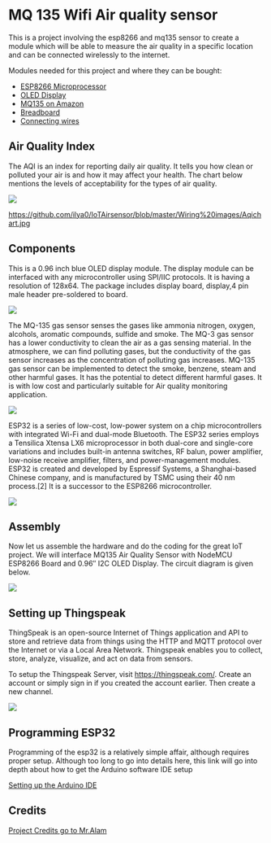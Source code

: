 # MQ 135 Wifi Air quality sensor


This is a project involving the esp8266 and mq135 sensor to create a module which will be able to measure the air quality in a specific location and can be connected wirelessly to the internet.

Modules needed for this project and where they can be bought:

- [ESP8266 Microprocessor](https://amzn.to/2LbvQIa)
- [OLED Display](https://amzn.to/2L8X81F)
- [MQ135 on Amazon](https://amzn.to/39Ch4ny)
- [Breadboard](https://amzn.to/2YM6YyS)
- [Connecting wires](https://amzn.to/2L8Xc1p)




## Air Quality Index
The AQI is an index for reporting daily air quality. It tells you how clean or polluted your air is and how it may affect your health. The chart below mentions the levels of acceptability for the types of air quality.

![](https://github.com/ilya0/IoTAirsensor/blob/master/Wiring%20images/Aqichart.jpg)

https://github.com/ilya0/IoTAirsensor/blob/master/Wiring%20images/Aqichart.jpg

## Components 

This is a 0.96 inch blue OLED display module. The display module can be interfaced with any microcontroller using SPI/IIC protocols. It is having a resolution of 128x64. The package includes display board, display,4 pin male header pre-soldered to board.

![](https://github.com/ilya0/IoTAirsensor/blob/master/Wiring%20images/I2C-OLED-Display.jpg)

The MQ-135 gas sensor senses the gases like ammonia nitrogen, oxygen, alcohols, aromatic compounds, sulfide and smoke. The MQ-3 gas sensor has a lower conductivity to clean the air as a gas sensing material. In the atmosphere, we can find polluting gases, but the conductivity of the gas sensor increases as the concentration of polluting gas increases. MQ-135 gas sensor can be implemented to detect the smoke, benzene, steam and other harmful gases. It has the potential to detect different harmful gases. It is with low cost and particularly suitable for Air quality monitoring application.

![](https://github.com/ilya0/IoTAirsensor/blob/master/Wiring%20images/MQ135.png)

ESP32 is a series of low-cost, low-power system on a chip microcontrollers with integrated Wi-Fi and dual-mode Bluetooth. The ESP32 series employs a Tensilica Xtensa LX6 microprocessor in both dual-core and single-core variations and includes built-in antenna switches, RF balun, power amplifier, low-noise receive amplifier, filters, and power-management modules. ESP32 is created and developed by Espressif Systems, a Shanghai-based Chinese company, and is manufactured by TSMC using their 40 nm process.[2] It is a successor to the ESP8266 microcontroller.

![](https://github.com/ilya0/IoTAirsensor/blob/master/Wiring%20images/esp8266%20pinout.png)

## Assembly

Now let us assemble the hardware and do the coding for the great IoT project. We will interface MQ135 Air Quality Sensor with NodeMCU ESP8266 Board and 0.96″ I2C OLED Display. The circuit diagram is given below.

![](https://github.com/ilya0/IoTAirsensor/blob/master/Wiring%20images/MQ135-ESP8266.jpg)

## Setting up Thingspeak

ThingSpeak is an open-source Internet of Things application and API to store and retrieve data from things using the HTTP and MQTT protocol over the Internet or via a Local Area Network. Thingspeak enables you to collect, store, analyze, visualize, and act on data from sensors.

To setup the Thingspeak Server, visit https://thingspeak.com/. Create an account or simply sign in if you created the account earlier. Then create a new channel.

![](https://github.com/ilya0/IoTAirsensor/blob/master/Wiring%20images/thingspeak.jpg)

 
## Programming ESP32

Programming of the esp32 is a relatively simple affair, although requires proper setup. Although too long to go into details here, this link will go into depth about how to get the Arduino software IDE setup

 [Setting up the Arduino IDE](https://circuitdigest.com/microcontroller-projects/programming-esp32-with-arduino-ide)
 
 
## Credits


 [Project Credits go to Mr.Alam ](https://how2electronics.com/iot-air-quality-index-monitoring-esp8266/)